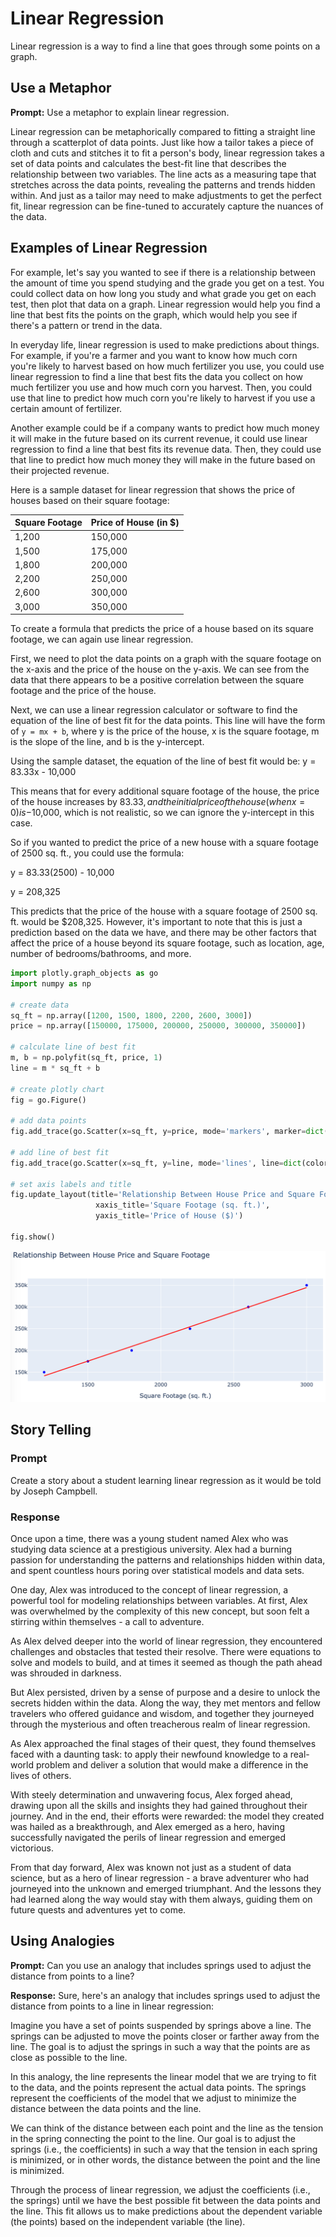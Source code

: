 # Linear Regression

Linear regression is a way to find a line that goes through some points on a graph.

## Use a Metaphor
**Prompt:** Use a metaphor to explain linear regression.

Linear regression can be metaphorically compared to fitting a straight line through a scatterplot of data points. Just like how a tailor takes a piece of cloth and cuts and stitches it to fit a person's body, linear regression takes a set of data points and calculates the best-fit line that describes the relationship between two variables. The line acts as a measuring tape that stretches across the data points, revealing the patterns and trends hidden within. And just as a tailor may need to make adjustments to get the perfect fit, linear regression can be fine-tuned to accurately capture the nuances of the data.

## Examples of Linear Regression

For example, let's say you wanted to see if there is a relationship between the amount of time you spend studying and the grade you get on a test. You could collect data on how long you study and what grade you get on each test, then plot that data on a graph. Linear regression would help you find a line that best fits the points on the graph, which would help you see if there's a pattern or trend in the data.

In everyday life, linear regression is used to make predictions about things. For example, if you're a farmer and you want to know how much corn you're likely to harvest based on how much fertilizer you use, you could use linear regression to find a line that best fits the data you collect on how much fertilizer you use and how much corn you harvest. Then, you could use that line to predict how much corn you're likely to harvest if you use a certain amount of fertilizer.

Another example could be if a company wants to predict how much money it will make in the future based on its current revenue, it could use linear regression to find a line that best fits its revenue data. Then, they could use that line to predict how much money they will make in the future based on their projected revenue.

Here is a sample dataset for linear regression that shows the price of houses based on their square footage:

|Square Footage|Price of House (in $)|
|--------------|---------------------|
|1,200|	150,000|
|1,500|	175,000|
|1,800|	200,000|
|2,200|	250,000|
|2,600|	300,000|
|3,000|	350,000|

To create a formula that predicts the price of a house based on its square footage, we can again use linear regression.

First, we need to plot the data points on a graph with the square footage on the x-axis and the price of the house on the y-axis. We can see from the data that there appears to be a positive correlation between the square footage and the price of the house.

Next, we can use a linear regression calculator or software to find the equation of the line of best fit for the data points. This line will have the form of ```y = mx + b```, where y is the price of the house, x is the square footage, m is the slope of the line, and b is the y-intercept.

Using the sample dataset, the equation of the line of best fit would be: y = 83.33x - 10,000

This means that for every additional square footage of the house, the price of the house increases by $83.33, and the initial price of the house (when x=0) is -$10,000, which is not realistic, so we can ignore the y-intercept in this case.

So if you wanted to predict the price of a new house with a square footage of 2500 sq. ft., you could use the formula:

y = 83.33(2500) - 10,000

y = 208,325

This predicts that the price of the house with a square footage of 2500 sq. ft. would be $208,325. However, it's important to note that this is just a prediction based on the data we have, and there may be other factors that affect the price of a house beyond its square footage, such as location, age, number of bedrooms/bathrooms, and more.

```py
import plotly.graph_objects as go
import numpy as np

# create data
sq_ft = np.array([1200, 1500, 1800, 2200, 2600, 3000])
price = np.array([150000, 175000, 200000, 250000, 300000, 350000])

# calculate line of best fit
m, b = np.polyfit(sq_ft, price, 1)
line = m * sq_ft + b

# create plotly chart
fig = go.Figure()

# add data points
fig.add_trace(go.Scatter(x=sq_ft, y=price, mode='markers', marker=dict(color='blue')))

# add line of best fit
fig.add_trace(go.Scatter(x=sq_ft, y=line, mode='lines', line=dict(color='red')))

# set axis labels and title
fig.update_layout(title='Relationship Between House Price and Square Footage',
                   xaxis_title='Square Footage (sq. ft.)',
                   yaxis_title='Price of House ($)')

fig.show()
```

![](../img/linear-regression.png)

## Story Telling

### Prompt

Create a story about a student learning linear regression as it would be told by Joseph Campbell.

### Response

Once upon a time, there was a young student named Alex who was studying data science at a prestigious university. Alex had a burning passion for understanding the patterns and relationships hidden within data, and spent countless hours poring over statistical models and data sets.

One day, Alex was introduced to the concept of linear regression, a powerful tool for modeling relationships between variables. At first, Alex was overwhelmed by the complexity of this new concept, but soon felt a stirring within themselves - a call to adventure.

As Alex delved deeper into the world of linear regression, they encountered challenges and obstacles that tested their resolve. There were equations to solve and models to build, and at times it seemed as though the path ahead was shrouded in darkness.

But Alex persisted, driven by a sense of purpose and a desire to unlock the secrets hidden within the data. Along the way, they met mentors and fellow travelers who offered guidance and wisdom, and together they journeyed through the mysterious and often treacherous realm of linear regression.

As Alex approached the final stages of their quest, they found themselves faced with a daunting task: to apply their newfound knowledge to a real-world problem and deliver a solution that would make a difference in the lives of others.

With steely determination and unwavering focus, Alex forged ahead, drawing upon all the skills and insights they had gained throughout their journey. And in the end, their efforts were rewarded: the model they created was hailed as a breakthrough, and Alex emerged as a hero, having successfully navigated the perils of linear regression and emerged victorious.

From that day forward, Alex was known not just as a student of data science, but as a hero of linear regression - a brave adventurer who had journeyed into the unknown and emerged triumphant. And the lessons they had learned along the way would stay with them always, guiding them on future quests and adventures yet to come.

## Using Analogies

**Prompt:** Can you use an analogy that includes springs used to adjust the distance from points to a line?

**Response:** Sure, here's an analogy that includes springs used to adjust the distance from points to a line in linear regression:

Imagine you have a set of points suspended by springs above a line. The springs can be adjusted to move the points closer or farther away from the line. The goal is to adjust the springs in such a way that the points are as close as possible to the line.

In this analogy, the line represents the linear model that we are trying to fit to the data, and the points represent the actual data points. The springs represent the coefficients of the model that we adjust to minimize the distance between the data points and the line.

We can think of the distance between each point and the line as the tension in the spring connecting the point to the line. Our goal is to adjust the springs (i.e., the coefficients) in such a way that the tension in each spring is minimized, or in other words, the distance between the point and the line is minimized.

Through the process of linear regression, we adjust the coefficients (i.e., the springs) until we have the best possible fit between the data points and the line. This fit allows us to make predictions about the dependent variable (the points) based on the independent variable (the line).
